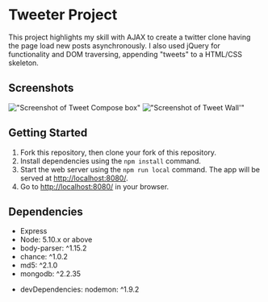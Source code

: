# Tweeter Project

This project highlights my skill with AJAX to create a twitter clone having the page load new posts asynchronously. I also used jQuery for functionality and DOM traversing, appending "tweets" to a HTML/CSS skeleton.

## Screenshots

!["Screenshot of Tweet Compose box"]()
!["Screenshot of Tweet Wall'"]()


## Getting Started

1. Fork this repository, then clone your fork of this repository.
2. Install dependencies using the `npm install` command.
3. Start the web server using the `npm run local` command. The app will be served at <http://localhost:8080/>.
4. Go to <http://localhost:8080/> in your browser.

## Dependencies

- Express
- Node: 5.10.x or above
- body-parser: ^1.15.2
- chance: ^1.0.2
- md5: ^2.1.0
- mongodb: ^2.2.35

* devDependencies: nodemon: ^1.9.2